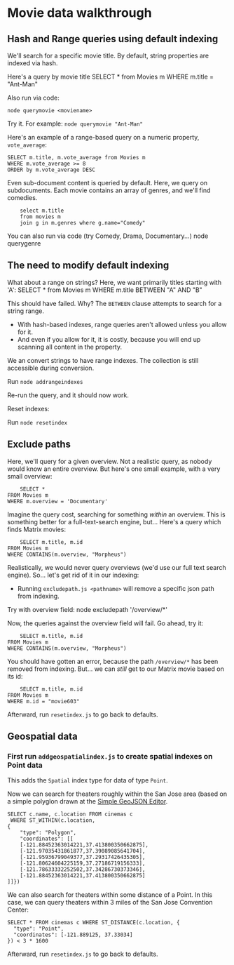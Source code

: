Movie data walkthrough
===

## Hash and Range queries using default indexing

We'll search for a specific movie title. By default, string properties are indexed via hash.

Here's a query by movie title
	SELECT * from Movies m
	WHERE m.title = "Ant-Man"

Also run via code:

	node querymovie <moviename>
	
Try it. For example: `node querymovie "Ant-Man"`

Here's an example of a range-based query on a numeric property, `vote_average`:

 	SELECT m.title, m.vote_average from Movies m
 	WHERE m.vote_average >= 8
 	ORDER by m.vote_average DESC

Even sub-document content is queried by default. Here, we query on subdocuments. Each movie contains an array of genres, and we'll find comedies.

        select m.title
        from movies m
        join g in m.genres where g.name="Comedy"

You can also run via code (try Comedy, Drama, Documentary...)
	node querygenre <genre>
	
## The need to modify default indexing

What about a range on strings? Here, we want primarily titles starting with 'A':
 	SELECT * from Movies m
 	WHERE m.title BETWEEN "A" AND "B"
 
This should have failed. Why? The `BETWEEN` clause attempts to search for a string range.

* With hash-based indexes, range queries aren't allowed unless you allow for it.
* And even if you allow for it, it is costly, because you will end up scanning all content in the property.

We an convert strings to have range indexes. The collection is still accessible during conversion.

Run `node addrangeindexes`

Re-run the query, and it should now work.

Reset indexes:

Run `node resetindex`

## Exclude paths

Here, we'll query for a given overview. Not a realistic query, as nobody would know an entire overview. But here's one small example, with a very small overview:

        SELECT * 
	FROM Movies m 
	WHERE m.overview = 'Documentary'

Imagine the query cost, searching for something *within* an overview. This is something better for a full-text-search engine, but... Here's a query which finds Matrix movies:

        SELECT m.title, m.id 
	FROM Movies m 
	WHERE CONTAINS(m.overview, "Morpheus")

Realistically, we would never query overviews (we'd use our full text search engine). So... let's get rid of it in our indexing:

* Running `excludepath.js <pathname>` will remove a specific json path from indexing.

Try with overview field:
	node excludepath '/overview/*'

Now, the queries against the overview field will fail. Go ahead, try it:

        SELECT m.title, m.id 
	FROM Movies m 
	WHERE CONTAINS(m.overview, "Morpheus")
	
You should have gotten an error, because the path `/overview/*` has been removed from indexing. But... we can *still* get to our Matrix movie based on its id:

        SELECT m.title, m.id 
	FROM Movies m 
	WHERE m.id = "movie603"

Afterward, run `resetindex.js` to go back to defaults.

## Geospatial data

### First run `addgeospatialindex.js` to create spatial indexes on Point data

This adds the `Spatial` index type for data of type `Point`.

Now we can search for theaters roughly within the San Jose area (based on a simple polyglon drawn at the [Simple GeoJSON Editor](https://google-developers.appspot.com/maps/documentation/utils/geojson/).

	SELECT c.name, c.location FROM cinemas c
	 WHERE ST_WITHIN(c.location, 
	{ 
	    "type": "Polygon",  
	    "coordinates": [[ 
	    [-121.88452363014221,37.413800350662875],
	    [-121.97035431861877,37.39089085641704],
	    [-121.95936799049377,37.29317426435305],
	    [-121.80624604225159,37.27186719156333],
	    [-121.78633332252502,37.34286730373346],
	    [-121.88452363014221,37.413800350662875]
	]]})

We can also search for theaters within some distance of a Point. In this case, we can query theaters within 3 miles of the San Jose Convention Center:

	SELECT * FROM cinemas c WHERE ST_DISTANCE(c.location, { 
	  "type": "Point", 
	  "coordinates": [-121.889125, 37.33034] 
	}) < 3 * 1600
	
Afterward, run `resetindex.js` to go back to defaults.
